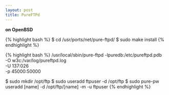 ```yaml
---
layout: post
title: PureFTPd
---
```

**on OpenBSD**

{% highlight bash %}
$ cd /usr/ports/net/pure-ftpd/
$ sudo make install
{% endhighlight %}

{% highlight bash %}
/usr/local/sbin/pure-ftpd -lpuredb:/etc/pureftpd.pdb \
                          -O w3c:/var/log/pureftpd.log \
                          -U 137:026 \
                          -p 45000:50000
  
$ sudo mkdir /opt/ftp
$ sudo useradd ftpuser -d /opt/ftp
$ sudo pure-pw useradd [name] -d /opt/ftp/[name] -m -u ftpuser
{% endhighlight %}
